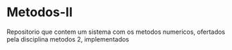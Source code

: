# Metodos-II
Repositorio que contem um sistema com os metodos numericos, ofertados pela disciplina metodos 2, implementados
